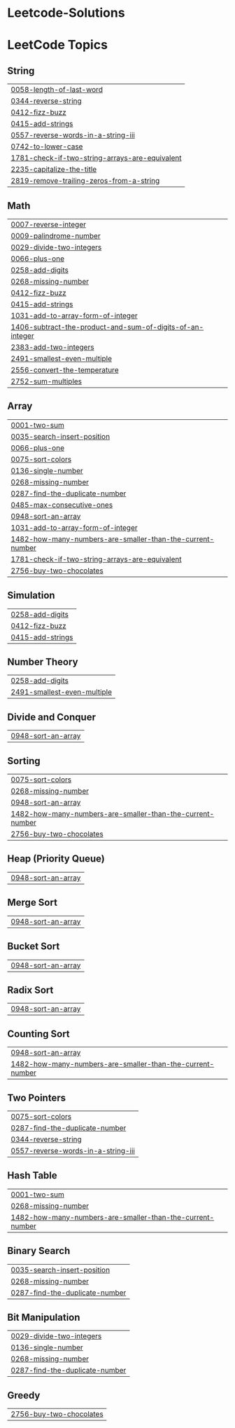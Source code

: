# Leetcode-Solutions
<!---LeetCode Topics Start-->
# LeetCode Topics
## String
|  |
| ------- |
| [0058-length-of-last-word](https://github.com/dennisbenadict/Leetcode-Solutions/tree/master/0058-length-of-last-word) |
| [0344-reverse-string](https://github.com/dennisbenadict/Leetcode-Solutions/tree/master/0344-reverse-string) |
| [0412-fizz-buzz](https://github.com/dennisbenadict/Leetcode-Solutions/tree/master/0412-fizz-buzz) |
| [0415-add-strings](https://github.com/dennisbenadict/Leetcode-Solutions/tree/master/0415-add-strings) |
| [0557-reverse-words-in-a-string-iii](https://github.com/dennisbenadict/Leetcode-Solutions/tree/master/0557-reverse-words-in-a-string-iii) |
| [0742-to-lower-case](https://github.com/dennisbenadict/Leetcode-Solutions/tree/master/0742-to-lower-case) |
| [1781-check-if-two-string-arrays-are-equivalent](https://github.com/dennisbenadict/Leetcode-Solutions/tree/master/1781-check-if-two-string-arrays-are-equivalent) |
| [2235-capitalize-the-title](https://github.com/dennisbenadict/Leetcode-Solutions/tree/master/2235-capitalize-the-title) |
| [2819-remove-trailing-zeros-from-a-string](https://github.com/dennisbenadict/Leetcode-Solutions/tree/master/2819-remove-trailing-zeros-from-a-string) |
## Math
|  |
| ------- |
| [0007-reverse-integer](https://github.com/dennisbenadict/Leetcode-Solutions/tree/master/0007-reverse-integer) |
| [0009-palindrome-number](https://github.com/dennisbenadict/Leetcode-Solutions/tree/master/0009-palindrome-number) |
| [0029-divide-two-integers](https://github.com/dennisbenadict/Leetcode-Solutions/tree/master/0029-divide-two-integers) |
| [0066-plus-one](https://github.com/dennisbenadict/Leetcode-Solutions/tree/master/0066-plus-one) |
| [0258-add-digits](https://github.com/dennisbenadict/Leetcode-Solutions/tree/master/0258-add-digits) |
| [0268-missing-number](https://github.com/dennisbenadict/Leetcode-Solutions/tree/master/0268-missing-number) |
| [0412-fizz-buzz](https://github.com/dennisbenadict/Leetcode-Solutions/tree/master/0412-fizz-buzz) |
| [0415-add-strings](https://github.com/dennisbenadict/Leetcode-Solutions/tree/master/0415-add-strings) |
| [1031-add-to-array-form-of-integer](https://github.com/dennisbenadict/Leetcode-Solutions/tree/master/1031-add-to-array-form-of-integer) |
| [1406-subtract-the-product-and-sum-of-digits-of-an-integer](https://github.com/dennisbenadict/Leetcode-Solutions/tree/master/1406-subtract-the-product-and-sum-of-digits-of-an-integer) |
| [2383-add-two-integers](https://github.com/dennisbenadict/Leetcode-Solutions/tree/master/2383-add-two-integers) |
| [2491-smallest-even-multiple](https://github.com/dennisbenadict/Leetcode-Solutions/tree/master/2491-smallest-even-multiple) |
| [2556-convert-the-temperature](https://github.com/dennisbenadict/Leetcode-Solutions/tree/master/2556-convert-the-temperature) |
| [2752-sum-multiples](https://github.com/dennisbenadict/Leetcode-Solutions/tree/master/2752-sum-multiples) |
## Array
|  |
| ------- |
| [0001-two-sum](https://github.com/dennisbenadict/Leetcode-Solutions/tree/master/0001-two-sum) |
| [0035-search-insert-position](https://github.com/dennisbenadict/Leetcode-Solutions/tree/master/0035-search-insert-position) |
| [0066-plus-one](https://github.com/dennisbenadict/Leetcode-Solutions/tree/master/0066-plus-one) |
| [0075-sort-colors](https://github.com/dennisbenadict/Leetcode-Solutions/tree/master/0075-sort-colors) |
| [0136-single-number](https://github.com/dennisbenadict/Leetcode-Solutions/tree/master/0136-single-number) |
| [0268-missing-number](https://github.com/dennisbenadict/Leetcode-Solutions/tree/master/0268-missing-number) |
| [0287-find-the-duplicate-number](https://github.com/dennisbenadict/Leetcode-Solutions/tree/master/0287-find-the-duplicate-number) |
| [0485-max-consecutive-ones](https://github.com/dennisbenadict/Leetcode-Solutions/tree/master/0485-max-consecutive-ones) |
| [0948-sort-an-array](https://github.com/dennisbenadict/Leetcode-Solutions/tree/master/0948-sort-an-array) |
| [1031-add-to-array-form-of-integer](https://github.com/dennisbenadict/Leetcode-Solutions/tree/master/1031-add-to-array-form-of-integer) |
| [1482-how-many-numbers-are-smaller-than-the-current-number](https://github.com/dennisbenadict/Leetcode-Solutions/tree/master/1482-how-many-numbers-are-smaller-than-the-current-number) |
| [1781-check-if-two-string-arrays-are-equivalent](https://github.com/dennisbenadict/Leetcode-Solutions/tree/master/1781-check-if-two-string-arrays-are-equivalent) |
| [2756-buy-two-chocolates](https://github.com/dennisbenadict/Leetcode-Solutions/tree/master/2756-buy-two-chocolates) |
## Simulation
|  |
| ------- |
| [0258-add-digits](https://github.com/dennisbenadict/Leetcode-Solutions/tree/master/0258-add-digits) |
| [0412-fizz-buzz](https://github.com/dennisbenadict/Leetcode-Solutions/tree/master/0412-fizz-buzz) |
| [0415-add-strings](https://github.com/dennisbenadict/Leetcode-Solutions/tree/master/0415-add-strings) |
## Number Theory
|  |
| ------- |
| [0258-add-digits](https://github.com/dennisbenadict/Leetcode-Solutions/tree/master/0258-add-digits) |
| [2491-smallest-even-multiple](https://github.com/dennisbenadict/Leetcode-Solutions/tree/master/2491-smallest-even-multiple) |
## Divide and Conquer
|  |
| ------- |
| [0948-sort-an-array](https://github.com/dennisbenadict/Leetcode-Solutions/tree/master/0948-sort-an-array) |
## Sorting
|  |
| ------- |
| [0075-sort-colors](https://github.com/dennisbenadict/Leetcode-Solutions/tree/master/0075-sort-colors) |
| [0268-missing-number](https://github.com/dennisbenadict/Leetcode-Solutions/tree/master/0268-missing-number) |
| [0948-sort-an-array](https://github.com/dennisbenadict/Leetcode-Solutions/tree/master/0948-sort-an-array) |
| [1482-how-many-numbers-are-smaller-than-the-current-number](https://github.com/dennisbenadict/Leetcode-Solutions/tree/master/1482-how-many-numbers-are-smaller-than-the-current-number) |
| [2756-buy-two-chocolates](https://github.com/dennisbenadict/Leetcode-Solutions/tree/master/2756-buy-two-chocolates) |
## Heap (Priority Queue)
|  |
| ------- |
| [0948-sort-an-array](https://github.com/dennisbenadict/Leetcode-Solutions/tree/master/0948-sort-an-array) |
## Merge Sort
|  |
| ------- |
| [0948-sort-an-array](https://github.com/dennisbenadict/Leetcode-Solutions/tree/master/0948-sort-an-array) |
## Bucket Sort
|  |
| ------- |
| [0948-sort-an-array](https://github.com/dennisbenadict/Leetcode-Solutions/tree/master/0948-sort-an-array) |
## Radix Sort
|  |
| ------- |
| [0948-sort-an-array](https://github.com/dennisbenadict/Leetcode-Solutions/tree/master/0948-sort-an-array) |
## Counting Sort
|  |
| ------- |
| [0948-sort-an-array](https://github.com/dennisbenadict/Leetcode-Solutions/tree/master/0948-sort-an-array) |
| [1482-how-many-numbers-are-smaller-than-the-current-number](https://github.com/dennisbenadict/Leetcode-Solutions/tree/master/1482-how-many-numbers-are-smaller-than-the-current-number) |
## Two Pointers
|  |
| ------- |
| [0075-sort-colors](https://github.com/dennisbenadict/Leetcode-Solutions/tree/master/0075-sort-colors) |
| [0287-find-the-duplicate-number](https://github.com/dennisbenadict/Leetcode-Solutions/tree/master/0287-find-the-duplicate-number) |
| [0344-reverse-string](https://github.com/dennisbenadict/Leetcode-Solutions/tree/master/0344-reverse-string) |
| [0557-reverse-words-in-a-string-iii](https://github.com/dennisbenadict/Leetcode-Solutions/tree/master/0557-reverse-words-in-a-string-iii) |
## Hash Table
|  |
| ------- |
| [0001-two-sum](https://github.com/dennisbenadict/Leetcode-Solutions/tree/master/0001-two-sum) |
| [0268-missing-number](https://github.com/dennisbenadict/Leetcode-Solutions/tree/master/0268-missing-number) |
| [1482-how-many-numbers-are-smaller-than-the-current-number](https://github.com/dennisbenadict/Leetcode-Solutions/tree/master/1482-how-many-numbers-are-smaller-than-the-current-number) |
## Binary Search
|  |
| ------- |
| [0035-search-insert-position](https://github.com/dennisbenadict/Leetcode-Solutions/tree/master/0035-search-insert-position) |
| [0268-missing-number](https://github.com/dennisbenadict/Leetcode-Solutions/tree/master/0268-missing-number) |
| [0287-find-the-duplicate-number](https://github.com/dennisbenadict/Leetcode-Solutions/tree/master/0287-find-the-duplicate-number) |
## Bit Manipulation
|  |
| ------- |
| [0029-divide-two-integers](https://github.com/dennisbenadict/Leetcode-Solutions/tree/master/0029-divide-two-integers) |
| [0136-single-number](https://github.com/dennisbenadict/Leetcode-Solutions/tree/master/0136-single-number) |
| [0268-missing-number](https://github.com/dennisbenadict/Leetcode-Solutions/tree/master/0268-missing-number) |
| [0287-find-the-duplicate-number](https://github.com/dennisbenadict/Leetcode-Solutions/tree/master/0287-find-the-duplicate-number) |
## Greedy
|  |
| ------- |
| [2756-buy-two-chocolates](https://github.com/dennisbenadict/Leetcode-Solutions/tree/master/2756-buy-two-chocolates) |
<!---LeetCode Topics End-->